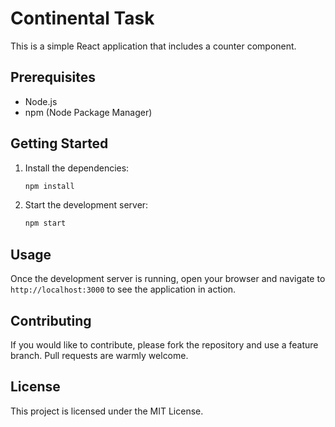 # Continental Task

This is a simple React application that includes a counter component.

## Prerequisites

- Node.js
- npm (Node Package Manager)

## Getting Started

1. Install the dependencies:
    ```bash
    npm install
    ```
2. Start the development server:
    ```bash
    npm start
    ```

## Usage

Once the development server is running, open your browser and navigate to `http://localhost:3000` to see the application in action.

## Contributing

If you would like to contribute, please fork the repository and use a feature branch. Pull requests are warmly welcome.

## License

This project is licensed under the MIT License.
